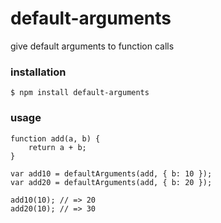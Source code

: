 default-arguments
=================

give default arguments to function calls


### installation

```
$ npm install default-arguments
```


### usage

```
function add(a, b) {
    return a + b;
}

var add10 = defaultArguments(add, { b: 10 });
var add20 = defaultArguments(add, { b: 20 });

add10(10); // => 20
add20(10); // => 30
```
